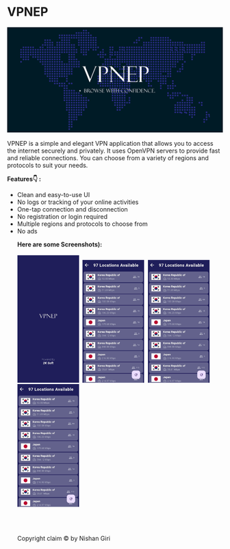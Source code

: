 # VPNEP
<img src ="https://github.com/Nishan123/VPNEP/blob/main/assets/screenshots/banner.png">

VPNEP is a simple and elegant VPN application that allows you to access the internet securely and privately. It uses OpenVPN servers to provide fast and reliable connections. You can choose from a variety of regions and protocols to suit your needs.


 <b>Features👇 : </b>
<ul>
<li>Clean and easy-to-use UI
<li>No logs or tracking of your online activities
<li>One-tap connection and disconnection
<li>No registration or login required
<li>Multiple regions and protocols to choose from
<li>No ads

<b>Here are some Screenshots):</b></br><br>
<kbd>
<img src="https://github.com/Nishan123/VPNEP/blob/main/assets/screenshots/Screenshot%20(1).jpg" width=30% height=30%/>
<img src="https://github.com/Nishan123/VPNEP/blob/main/assets/screenshots/Screenshot%20(3).jpg" width=30% height=30%/>
<img src="https://github.com/Nishan123/VPNEP/blob/main/assets/screenshots/Screenshot%20(3).jpg" width=30% height=30%/>
<img src="https://github.com/Nishan123/VPNEP/blob/main/assets/screenshots/Screenshot%20(3).jpg" width=30% height=30%/>

</kbd>
<br>
<br>




Copyright claim © by Nishan Giri
